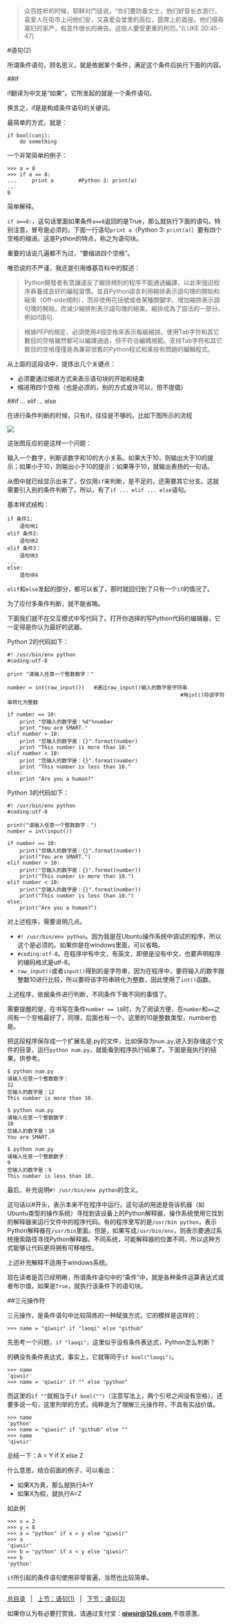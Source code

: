 >众百姓听的时候，耶稣对门徒说，“你们要防备文士，他们好穿长衣游行，喜爱人在街市上问他们安，又喜爱会堂里的高位，筵席上的首座。他们侵吞寡妇的家产，假意作很长的祷告。这些人要受更重的刑罚。”(LUKE 20:45-47)

#语句(2)

所谓条件语句，顾名思义，就是依据某个条件，满足这个条件后执行下面的内容。

##if

if翻译为中文是“如果”。它所发起的就是一个条件语句。

换言之，if是是构成条件语句的关键词。

最简单的方式，就是：

    if bool(conj):
        do something
        
一个非常简单的例子：

    >>> a = 8
    >>> if a == 8:
    ...     print a        #Python 3: print(a)
    ... 
    8

简单解释。

`if a==8:`，这句话里面如果条件`a==8`返回的是True，那么就执行下面的语句。特别注意，冒号是必须的。下面一行语句`print a`（Python 3: `print(a)`）要有四个空格的缩进。这是Python的特点，称之为语句块。

重要的话说几遍都不为过，“要缩进四个空格”。

唯恐说的不严谨，我还是引用维基百科中的叙述：

>Python開發者有意讓違反了縮排規則的程序不能通過編譯，以此來強迫程序員養成良好的編程習慣。並且Python語言利用縮排表示語句塊的開始和結束（Off-side規則），而非使用花括號或者某種關鍵字。增加縮排表示語句塊的開始，而減少縮排則表示語句塊的結束。縮排成為了語法的一部分。例如if語句.

>根據PEP的規定，必須使用4個空格來表示每級縮排。使用Tab字符和其它數目的空格雖然都可以編譯通過，但不符合編碼規範。支持Tab字符和其它数目的空格僅僅是為兼容很舊的Python程式和某些有問題的編輯程式。

从上面的这段话中，提炼出几个关键点：

- 必须要通过缩进方式来表示语句块的开始和结束
- 缩进用四个空格（也是必须的，别的方式或许可以，但不提倡）

##if ... elif ... else

在进行条件判断的时候，只有if，往往是不够的。比如下图所示的流程

![](./1images/12201.png)

这张图反应的是这样一个问题：

输入一个数字，判断该数字和10的大小关系。如果大于10，则输出大于10的提示；如果小于10，则输出小于10的提示；如果等于10，就输出表扬的一句话。

从图中就已经显示出来了，仅仅用`if`来判断，是不足的，还需要其它分支。这就需要引入别的条件判断了。所以，有了`if ... elif ... else`语句。

基本样式结构：

    if 条件1:
        语句块1
    elif 条件2:
        语句块2
    elif 条件3：
        语句块3
    ...
    else:
        语句块4

`elif`和`else`发起的部分，都可以省了，那时就回归到了只有一个`if`的情况了。

为了应付多条件判断，就不能省略。

下面我们就不在交互模式中写代码了。打开你选择的写Python代码的编辑器，它一定得是你认为最好的武器。

Python 2的代码如下：
    
	#! /usr/bin/env python
	#coding:utf-8
	
	print "请输入任意一个整数数字："
	
	number = int(raw_input())   #通过raw_input()输入的数字是字符串
	                                                        #用int()将该字符串转化为整数
	
	if number == 10:
	    print "您输入的数字是：%d"%number
	    print "You are SMART."
	elif number > 10:
	    print "您输入的数字是：{}".format(number)
	    print "This number is more than 10."
	elif number < 10:
	    print "您输入的数字是：{}".format(number)
	    print "This number is less than 10."
	else:
	    print "Are you a human?"    
    
Python 3的代码如下：

    #! /usr/bin/env python
    #coding:utf-8
	
    print("请输入任意一个整数数字：")
    number = int(input())

    if number == 10:
        print("您输入的数字是：{}".format(number))
        print("You are SMART.")
    elif number > 10:
        print("您输入的数字是：{}".format(number))
        print("This number is more than 10.")
    elif number < 10:
        print("您输入的数字是：{}".format(number))
        print("This number is less than 10.")
    else:
        print("Are you a human?")
    
对上述程序，需要说明几点。

- `#! /usr/bin/env python`。因为我是在Ubuntu操作系统中调试的程序，所以这个是必须的。如果你是在windows里面，可以省略。
- `#coding:utf-8`。在程序中有中文，有英文，即便是没有中文，也要声明程序的编码格式是utf-8。
- `raw_input()`或者`input()`得到的是字符串，因为在程序中，要将输入的数字跟整数10进行比较，所以要将该字符串转化为整数，因此使用了`int()`函数。

上述程序，依据条件进行判断，不同条件下做不同的事情了。

需要提醒的是，在书写在条件`number == 10`时，为了阅读方便，在`number`和`==`之间有一个空格最好了，同理，后面也有一个。这里的10是整数类型，number也是。

把这段程序保存成一个扩展名是.py的文件，比如保存为`num.py`,进入到存储这个文件的目录，运行`python num.py`，就能看到程序执行结果了。下面是我执行的结果，供参考。

    $ python num.py
    请输入任意一个整数数字：
    12 
    您输入的数字是：12
    This number is more than 10.

    $ python num.py
    请输入任意一个整数数字：
    10
    您输入的数字是：10
    You are SMART.

    $ python num.py
    请输入任意一个整数数字：
    9
    您输入的数字是：9
    This number is less than 10.

最后，补充说明`#! /usr/bin/env python`的含义。

这句话以#开头，表示本来不在程序中运行。这句话的用途是告诉机器（如Ubuntu类型的操作系统）寻找到该设备上的Python解释器，操作系统使用它找到的解释器来运行文件中的程序代码。有的程序里写的是`/usr/bin python`，表示Python解释器在`/usr/bin`里面。但是，如果写成`/usr/bin/env`，则表示要通过系统搜索路径寻找Python解释器。不同系统，可能解释器的位置不同，所以这种方式能够让代码更将拥有可移植性。

上述补充解释不适用于windows系统。

现在读者是否已经明晰，所谓条件语句中的“条件”中，就是各种条件运算表达式或者布尔值，如果是`True`，就执行该条件下的语句块。

##三元操作符

三元操作，是条件语句中比较简练的一种赋值方式，它的模样是这样的：

    >>> name = "qiwsir" if "laoqi" else "github"
    
先思考一个问题，`if "laoqi"`，这里似乎没有条件表达式，Python怎么判断？

的确没有条件表达式，事实上，它就等同于`if bool("laoqi")`。

    >>> name
    'qiwsir'
    >>> name = 'qiwsir' if "" else "python"
    
而这里的`if ""`就相当于`if bool("")`（注意写法上，两个引号之间没有空格）。还要多说一句，这里列举的方式，纯粹是为了理解三元操作符，不具有实战价值。

    >>> name
    'python'
    >>> name = "qiwsir" if "github" else ""
    >>> name
    'qiwsir'

总结一下：A = Y if X else Z

什么意思，结合前面的例子，可以看出：

- 如果X为真，那么就执行A=Y
- 如果X为假，就执行A=Z

如此例

    >>> x = 2
    >>> y = 8
    >>> a = "python" if x > y else "qiwsir"
    >>> a
    'qiwsir'
    >>> b = "python" if x < y else "qiwsir"
    >>> b
    'python'

`if`所引起的条件语句使用非常普遍，当然也比较简单。

------

[总目录](./index.md)&nbsp;&nbsp;&nbsp;|&nbsp;&nbsp;&nbsp;[上节：语句(1)](./121.md)&nbsp;&nbsp;&nbsp;|&nbsp;&nbsp;&nbsp;[下节：语句(3)](./123.md)

如果你认为有必要打赏我，请通过支付宝：**qiwsir@126.com**,不胜感激。